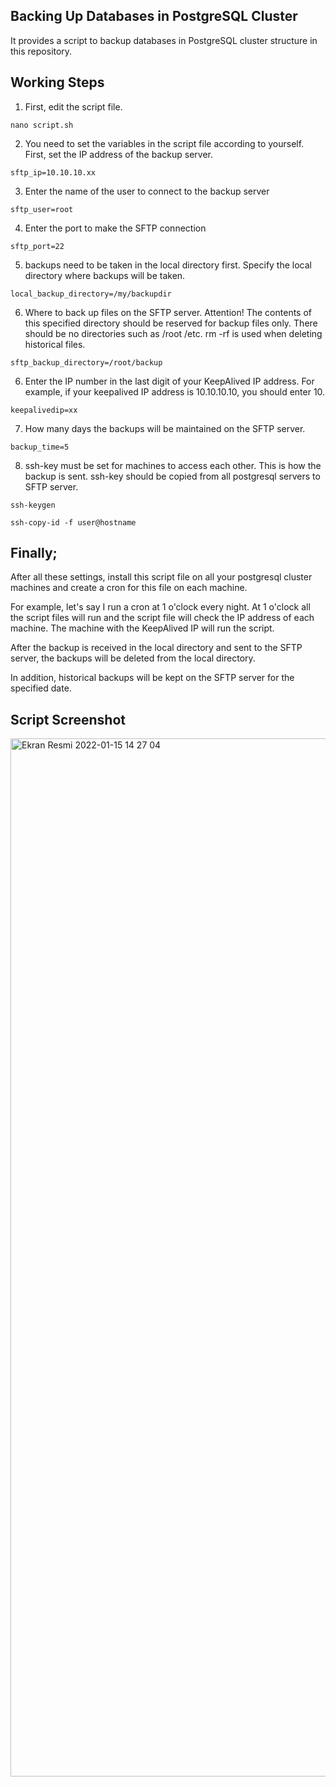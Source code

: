 ## Backing Up Databases in PostgreSQL Cluster

It provides a script to backup databases in PostgreSQL cluster structure in this repository.

## Working Steps

1) First, edit the script file.

```
nano script.sh
```

2) You need to set the variables in the script file according to yourself. First, set the IP address of the backup server.

```
sftp_ip=10.10.10.xx
```

3) Enter the name of the user to connect to the backup server

```
sftp_user=root
```

4) Enter the port to make the SFTP connection

```
sftp_port=22
```

5) backups need to be taken in the local directory first. Specify the local directory where backups will be taken.

```
local_backup_directory=/my/backupdir
```

6) Where to back up files on the SFTP server. Attention! The contents of this specified directory should be reserved for backup files only. There should be no directories such as /root /etc. rm -rf is used when deleting historical files.

```
sftp_backup_directory=/root/backup
```

6) Enter the IP number in the last digit of your KeepAlived IP address. For example, if your keepalived IP address is 10.10.10.10, you should enter 10.

```
keepalivedip=xx
```

7) How many days the backups will be maintained on the SFTP server.

```
backup_time=5
```

8) ssh-key must be set for machines to access each other. This is how the backup is sent. ssh-key should be copied from all postgresql servers to SFTP server.

```
ssh-keygen
```

```
ssh-copy-id -f user@hostname
```


## Finally;

After all these settings, install this script file on all your postgresql cluster machines and create a cron for this file on each machine.

For example, let's say I run a cron at 1 o'clock every night. At 1 o'clock all the script files will run and the script file will check the IP address of each machine. The machine with the KeepAlived IP will run the script.

After the backup is received in the local directory and sent to the SFTP server, the backups will be deleted from the local directory.

In addition, historical backups will be kept on the SFTP server for the specified date.

## Script Screenshot

<img width="1661" alt="Ekran Resmi 2022-01-15 14 27 04" src="https://user-images.githubusercontent.com/59109688/149620123-91d1a215-8738-4aa3-8259-fa8c9b25edc5.png">
